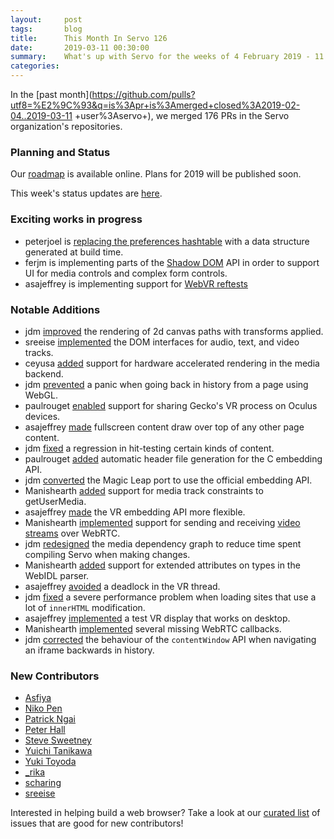 ```yaml
---
layout:     post
tags:       blog
title:      This Month In Servo 126
date:       2019-03-11 00:30:00
summary:    What's up with Servo for the weeks of 4 February 2019 - 11 March 2019
categories:
---
```


In the [past month](https://github.com/pulls?utf8=%E2%9C%93&q=is%3Apr+is%3Amerged+closed%3A2019-02-04..2019-03-11
+user%3Aservo+),
we merged 176 PRs in the Servo organization's repositories.

### Planning and Status

Our [roadmap](https://github.com/servo/servo/wiki/Roadmap) is available online. Plans for 2019 will be published soon.

This week's status updates are [here](https://build.servo.org/standups/).

### Exciting works in progress

- peterjoel is [replacing the preferences hashtable](https://github.com/servo/servo/pull/22923) with a data structure generated at build time.
- ferjm is implementing parts of the [Shadow DOM](https://github.com/servo/servo/pull/22743) API in order to support UI for media controls and complex form controls.
- asajeffrey is implementing support for [WebVR reftests](https://github.com/servo/servo/pull/22840)

### Notable Additions

- jdm [improved](https://github.com/servo/servo/pull/21310) the rendering of 2d canvas paths with transforms applied.
- sreeise [implemented](https://github.com/servo/servo/pull/22622) the DOM interfaces for audio, text, and video tracks.
- ceyusa [added](https://github.com/servo/media/pull/182) support for hardware accelerated rendering in the media backend.
- jdm [prevented](https://github.com/servo/servo/pull/23000) a panic when going back in history from a page using WebGL.
- paulrouget [enabled](https://github.com/servo/servo/pull/22773) support for sharing Gecko's VR process on Oculus devices.
- asajeffrey [made](https://github.com/servo/servo/pull/22825) fullscreen content draw over top of any other page content.
- jdm [fixed](https://github.com/servo/servo/pull/22839) a regression in hit-testing certain kinds of content.
- paulrouget [added](https://github.com/servo/servo/pull/22844) automatic header file generation for the C embedding API.
- jdm [converted](https://github.com/servo/servo/pull/22871) the Magic Leap port to use the official embedding API.
- Manishearth [added](https://github.com/servo/servo/pull/22874) support for media track constraints to getUserMedia.
- asajeffrey [made](https://github.com/servo/servo/pull/22886) the VR embedding API more flexible.
- Manishearth [implemented](https://github.com/servo/media/pull/208) support for sending and receiving [video streams](https://github.com/servo/media/pull/213) over WebRTC.
- jdm [redesigned](https://github.com/servo/media/pull/209) the media dependency graph to reduce time spent compiling Servo when making changes.
- Manishearth [added](https://github.com/servo/servo/pull/22958) support for extended attributes on types in the WebIDL parser.
- asajeffrey [avoided](https://github.com/servo/servo/pull/22938) a deadlock in the VR thread.
- jdm [fixed](https://github.com/servo/servo/pull/22995) a severe performance problem when loading sites that use a lot of `innerHTML` modification.
- asajeffrey [implemented](https://github.com/servo/servo/pull/22953) a test VR display that works on desktop.
- Manishearth [implemented](https://github.com/servo/media/pull/218) several missing WebRTC callbacks.
- jdm [corrected](https://github.com/servo/servo/pull/22999) the behaviour of the `contentWindow` API when navigating an iframe backwards in history.

### New Contributors

- [Asfiya](https://github.com/Asfiya-Baig)
- [Niko Pen](https://github.com/shanavas786)
- [Patrick Ngai](https://github.com/pngai)
- [Peter Hall](https://github.com/peterjoel)
- [Steve Sweetney](https://github.com/stevesweetney)
- [Yuichi Tanikawa](https://github.com/uu1t)
- [Yuki Toyoda](https://github.com/yytyd)
- [_rika](https://github.com/ksqsf)
- [scharing](https://github.com/)
- [sreeise](https://github.com/sreeise)

Interested in helping build a web browser? Take a look at our [curated list](https://starters.servo.org/) of issues that are good for new contributors!
